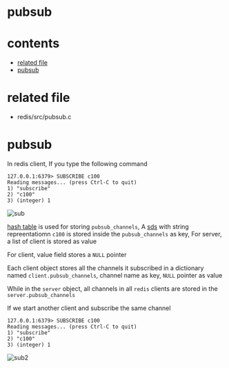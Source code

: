 # pubsub

# contents

* [related file](#related-file)
* [pubsub](#pubsub)


# related file

* redis/src/pubsub.c

# pubsub

In redis client, If you type the following command

    127.0.0.1:6379> SUBSCRIBE c100
    Reading messages... (press Ctrl-C to quit)
    1) "subscribe"
    2) "c100"
    3) (integer) 1


![sub](https://github.com/zpoint/Redis-Internals/blob/5.0/Server/pubsub/sub.png)

[hash table](https://github.com/zpoint/Redis-Internals/blob/5.0/Object/hash/hash.md#OBJ_ENCODING_HT) is used for storing `pubsub_channels`, A [sds](https://github.com/zpoint/Redis-Internals/blob/5.0/Object/sds/sds.md) with string repreentatiomn `c100` is stored inside the `pubsub_channels` as key, For server, a list of client is stored as value

For client, value field stores a `NULL` pointer

Each client object stores all the channels it subscribed in a dictionary named `client.pubsub_channels`, channel name as key, `NULL` pointer as value

While in the `server` object, all channels in all `redis` clients are stored in the `server.pubsub_channels`


If we start another client and subscribe the same channel

    127.0.0.1:6379> SUBSCRIBE c100
    Reading messages... (press Ctrl-C to quit)
    1) "subscribe"
    2) "c100"
    3) (integer) 1


![sub2](https://github.com/zpoint/Redis-Internals/blob/5.0/Server/pubsub/sub2.png)

